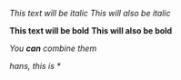 *This text will be italic*
_This will also be italic_

**This text will be bold**
__This will also be bold__

_You **can** combine them_

*hans, this is \**
